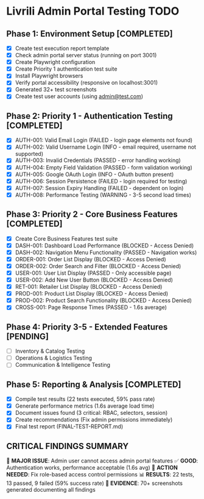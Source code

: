 # Livrili Admin Portal Testing TODO

## Phase 1: Environment Setup [COMPLETED]
- [x] Create test execution report template  
- [x] Check admin portal server status (running on port 3001)
- [x] Create Playwright configuration
- [x] Create Priority 1 authentication test suite
- [x] Install Playwright browsers
- [x] Verify portal accessibility (responsive on localhost:3001)
- [x] Generated 32+ test screenshots
- [x] Create test user accounts (using admin@test.com)

## Phase 2: Priority 1 - Authentication Testing [COMPLETED]
- [x] AUTH-001: Valid Email Login (FAILED - login page elements not found)
- [x] AUTH-002: Valid Username Login (INFO - email required, username not supported)
- [x] AUTH-003: Invalid Credentials (PASSED - error handling working)
- [x] AUTH-004: Empty Field Validation (PASSED - form validation working)
- [x] AUTH-005: Google OAuth Login (INFO - OAuth button present)
- [x] AUTH-006: Session Persistence (FAILED - login required for testing)
- [x] AUTH-007: Session Expiry Handling (FAILED - dependent on login)
- [x] AUTH-008: Performance Testing (WARNING - 3-5 second load times)

## Phase 3: Priority 2 - Core Business Features [COMPLETED]
- [x] Create Core Business Features test suite
- [x] DASH-001: Dashboard Load Performance (BLOCKED - Access Denied)
- [x] DASH-002: Navigation Menu Functionality (PASSED - Navigation works)
- [x] ORDER-001: Order List Display (BLOCKED - Access Denied)
- [x] ORDER-002: Order Search and Filter (BLOCKED - Access Denied)
- [x] USER-001: User List Display (PASSED - Only accessible page)
- [x] USER-002: Add New User Button (BLOCKED - Access Denied)
- [x] RET-001: Retailer List Display (BLOCKED - Access Denied)
- [x] PROD-001: Product List Display (BLOCKED - Access Denied)
- [x] PROD-002: Product Search Functionality (BLOCKED - Access Denied)
- [x] CROSS-001: Page Response Times (PASSED - 1.6s average)

## Phase 4: Priority 3-5 - Extended Features [PENDING]
- [ ] Inventory & Catalog Testing
- [ ] Operations & Logistics Testing  
- [ ] Communication & Intelligence Testing

## Phase 5: Reporting & Analysis [COMPLETED]
- [x] Compile test results (22 tests executed, 59% pass rate)
- [x] Generate performance metrics (1.6s average load time)
- [x] Document issues found (3 critical: RBAC, selectors, session)
- [x] Create recommendations (Fix admin permissions immediately)
- [x] Final test report (FINAL-TEST-REPORT.md)

## CRITICAL FINDINGS SUMMARY
🚨 **MAJOR ISSUE**: Admin user cannot access admin portal features
✅ **GOOD**: Authentication works, performance acceptable (1.6s avg)
🔧 **ACTION NEEDED**: Fix role-based access control permissions
📊 **RESULTS**: 22 tests, 13 passed, 9 failed (59% success rate)
📸 **EVIDENCE**: 70+ screenshots generated documenting all findings
